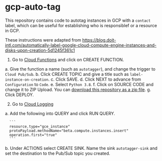 # gcp-auto-tag

This repository contains code to autotag instances in GCP with a `contact` label, which can be
useful for establishing who is responsiblef or a resource in GCP.

These instructions were adapted from https://blog.doit-intl.com/automatically-label-google-cloud-compute-engine-instances-and-disks-upon-creation-5d1245f361c1

1.  Go to [Cloud Functions](https://console.cloud.google.com/functions/list) and click on CREATE FUNCTION.

  a.  Give the function a name (such as `autotagger`), and change the trigger to `Cloud Pub/Sub`.
  b.  Click CREATE TOPIC and give a title such as `label-instance-on-creation`.
  c.  Click SAVE.
  d.  Click NEXT to advance from `Configuration` to `Code`.
  e.  Select `Python 3.8`.
  f.  Click on SOURCE CODE and change it to ZIP Upload.  You can [download this repository as a zip file](https://github.com/schmmd/gcp-auto-tag/archive/refs/heads/main.zip).
  g.  Click DEPLOY.

2.  Go to [Cloud Logging](https://console.cloud.google.com/logs)

  a.  Add the following into QUERY and click RUN QUERY.

      ```
      resource.type="gce_instance"
      protoPayload.methodName="beta.compute.instances.insert"
      operation.first="true"
      ```

  b.  Under ACTIONS select CREATE SINK.  Name the sink `autotagger-sink` and set the destination
      to the Pub/Sub topic you created.
